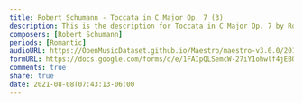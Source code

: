 ```yaml
---
title: Robert Schumann - Toccata in C Major Op. 7 (3)
description: This is the description for Toccata in C Major Op. 7 by Robert Schumann
composers: [Robert Schumann]
periods: [Romantic]
audioURL: https://OpenMusicDataset.github.io/Maestro/maestro-v3.0.0/2014/MIDI-UNPROCESSED_19-20_R1_2014_MID--AUDIO_19_R1_2014_wav--8.midi
formURL: https://docs.google.com/forms/d/e/1FAIpQLSemcW-27iY1ohwlf4jEBORPNZMRkORRtWTkJJMltd-NSyRX6w/viewform
comments: true
share: true
date: 2021-08-08T07:43:13-06:00
---
```

